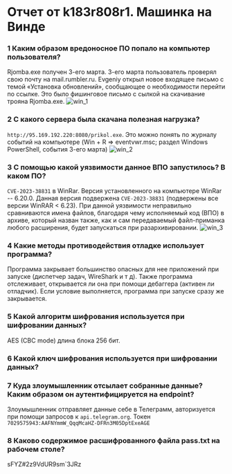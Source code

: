 # Отчет от k183r808r1. Машинка на Винде

### 1 Каким образом вредоносное ПО попало на компьютер пользователя?
Rjomba.exe получен 3-его марта. 3-его марта пользователь проверял свою почту на mail.rumbler.ru. Evgeniy открыл новое входящее письмо с темой «Установка обновлений», сообщающее о необходимости перейти по ссылке. Это было фишинговое письмо с сылкой на скачивание трояна Rjomba.exe.
![win_1](https://github.com/shersh-is/nto_k183r808r1/assets/81306107/4938f4aa-416a-41d5-bd1c-49d9210eaa45)

### 2 С какого сервера была скачана полезная нагрузка?
`http://95.169.192.220:8080/prikol.exe`. Это можно понять по журналу событий на компьютере (Win + R => eventvwr.msc; раздел Windows PowerShell, события 3-его марта)
![win_2](https://github.com/shersh-is/nto_k183r808r1/assets/81306107/5b33694c-1e59-45c4-b4f4-32e4e86b795d)

### 3 С помощью какой уязвимости данное ВПО запустилось? В каком ПО?
`CVE-2023-38831` в WinRar. Версия установленного на компьютере WinRar -- 6.20.0. Данная версия подвержена `CVE-2023-38831` (подвержены все версии WinRAR < 6.23). При данной уязвимости неправильно сравниваются имена файлов, благодаря чему исполняемый код (ВПО) в архиве, который назван также, как и сам передаваемый файл-приманка любого расширения, будет запускаться при разархивировании.
![win_3](https://github.com/shersh-is/nto_k183r808r1/assets/81306107/12328967-eca7-4c31-a83d-64510bba10aa)

### 4 Какие методы противодействия отладке использует программа?
Программа закрывает большинство опасных для нее приложений при запуске (диспетчер задач, WireShark и т д). Также программа отслеживает, открывается ли она при помощи дебаггера (активен ли отладчик). Если условие выполняется, программа при запуске сразу же закрывается.

### 5 Какой алгоритм шифрования используется при шифровании данных?
AES (CBC mode) длина блока 256 бит.

### 6 Какой ключ шифрования используется при шифровании данных?


### 7 Куда злоумышленник отсылает собранные данные? Каким образом он аутентифицируется на endpoint?
Злоумышленник отправляет данные себе в Телеграмм, авторизуется при помощи запросов к `api.telegram.org`. Токен `7029575943:AAFNYmmW_QqqMcaHZ-DFRn3M05DptExeAGE`

### 8 Каково содержимое расшифрованного файла pass.txt на рабочем столе?
sFYZ#2z9VdUR9sm`3JRz
